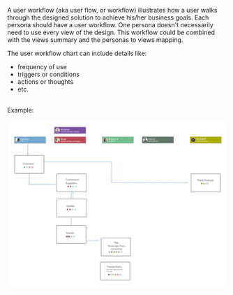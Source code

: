 A user workflow (aka user flow, or workflow) illustrates how a user walks through the designed solution to achieve his/her business goals. Each persona should have a user workflow. One persona doesn't necessarily need to use every view of the design. This workflow could be combined with the views summary and the personas to views mapping. 

The user workflow chart can include details like:
* frequency of use
* triggers or conditions
* actions or thoughts
* etc.

<br>
Example:

![User Workflow](/images/user-workflow.jpg)
